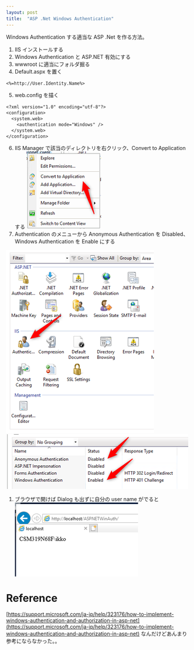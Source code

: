```yaml
---
layout: post
title:  "ASP .Net Windows Authentication"
---
```


Windows Authentication する適当な ASP .Net を作る方法。

1. IIS インストールする
1. Windows Authentication と ASP.NET 有効にする
1. wwwroot に適当にフォルダ掘る
1. Default.aspx を置く
```
<%=http://User.Identity.Name%>
```
5. web.config を描く
```
<?xml version="1.0" encoding="utf-8"?>
<configuration>
  <system.web>
    <authentication mode="Windows" />
  </system.web>
</configuration>
```
6. IIS Manager で該当のディレクトリを右クリック、Convert to Application する
![Convert to Application](/assets/aspnetwinauth-convert-to-application.png)
1. Authentication のメニューから Anonymous Authentication を Disabled、Windows Authentication を Enable にする

![Autentication menu](/assets/aspnetwinauth-authentication.png)
![Authentication method](/assets/aspnetwinauth-authentication-method.png)
1. ブラウザで開けば Dialog も出ずに自分の user name がでると
![authenticated](/assets/aspnetwinauth-authenticated.png)

# Reference
[https://support.microsoft.com/ja-jp/help/323176/how-to-implement-windows-authentication-and-authorization-in-asp-net](https://support.microsoft.com/ja-jp/help/323176/how-to-implement-windows-authentication-and-authorization-in-asp-net)
なんだけどあんまり参考にならなかった。。